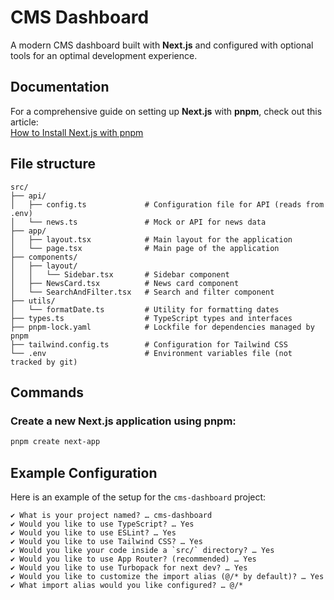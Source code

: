 # CMS Dashboard

A modern CMS dashboard built with **Next.js** and configured with optional tools for an optimal development experience.

## Documentation

For a comprehensive guide on setting up **Next.js** with **pnpm**, check out this article:  
[How to Install Next.js with pnpm](https://medium.com/frontendweb/how-to-install-nextjs-with-pnpm-a958f1b3e9ad)


## File structure

```
src/
├── api/
│   ├── config.ts             # Configuration file for API (reads from .env)
│   └── news.ts               # Mock or API for news data
├── app/
│   ├── layout.tsx            # Main layout for the application
│   └── page.tsx              # Main page of the application
├── components/
│   ├── layout/
│   │   └── Sidebar.tsx       # Sidebar component
│   ├── NewsCard.tsx          # News card component
│   └── SearchAndFilter.tsx   # Search and filter component
├── utils/
│   └── formatDate.ts         # Utility for formatting dates
├── types.ts                  # TypeScript types and interfaces
├── pnpm-lock.yaml            # Lockfile for dependencies managed by pnpm
├── tailwind.config.ts        # Configuration for Tailwind CSS
└── .env                      # Environment variables file (not tracked by git)
```

## Commands

### Create a new Next.js application using pnpm:
```bash
pnpm create next-app
```

## Example Configuration

Here is an example of the setup for the `cms-dashboard` project:

```plaintext
✔ What is your project named? … cms-dashboard
✔ Would you like to use TypeScript? … Yes
✔ Would you like to use ESLint? … Yes
✔ Would you like to use Tailwind CSS? … Yes
✔ Would you like your code inside a `src/` directory? … Yes
✔ Would you like to use App Router? (recommended) … Yes
✔ Would you like to use Turbopack for next dev? … Yes
✔ Would you like to customize the import alias (@/* by default)? … Yes
✔ What import alias would you like configured? … @/*
```
